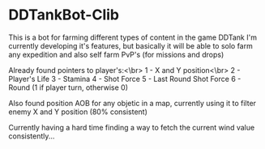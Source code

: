 # DDTankBot-Clib
This is a bot for farming different types of content in the game DDTank
I'm currently developing it's features, but basically it will be able to solo farm any expedition and also self farm PvP's (for missions and drops)

Already found pointers to player's:<\br>
1 - X and Y position<\br>
2 - Player's Life
3 - Stamina
4 - Shot Force
5 - Last Round Shot Force
6 - Round (1 if player turn, otherwise 0)

Also found position AOB for any objetic in a map, currently using it to filter enemy X and Y position (80% consistent)

Currently having a hard time finding a way to fetch the current wind value consistently...
